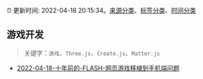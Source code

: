:alarm_clock: 更新时间: 2022-04-18 20:15:34。[来源分类](../README.md)、[标签分类](../TAGS.md)、[时间分类](../TIMELINE.md)

## 游戏开发


> 关键字：`游戏`、`Three.js`、`Create.js`、`Matter.js`



- [2022-04-18-十年前的-FLASH-网页游戏移植到手机端问题](https://www.v2ex.com/t/847762) 